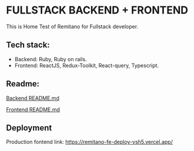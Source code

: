 # FULLSTACK BACKEND + FRONTEND

This is Home Test of Remitano for Fullstack developer.

## Tech stack:

- Backend: Ruby, Ruby on rails.
- Frontend: ReactJS, Redux-Toolkit, React-query, Typescript.

## Readme:

[Backend README.md](./backend/README.md)

[Frontend README.md](./front-end/README.md)

## Deployment
Production fontend link: https://remitano-fe-deploy-vsh5.vercel.app/
